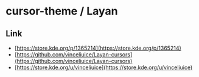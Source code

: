 

# cursor-theme / Layan


## Link

* [https://store.kde.org/p/1365214](https://store.kde.org/p/1365214)
* [https://github.com/vinceliuice/Layan-cursors](https://github.com/vinceliuice/Layan-cursors)
* [https://store.kde.org/u/vinceliuice](https://store.kde.org/u/vinceliuice)
